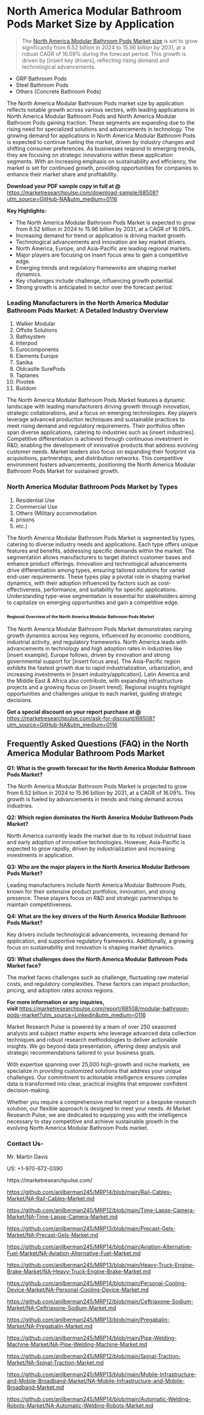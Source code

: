 <h1>North America Modular Bathroom Pods Market&nbsp;Size by Application</h1><blockquote><p>The <a href="https://marketresearchpulse.com/download-sample/68508?utm_source=GitHub-NA&amp;utm_medium=0116">North America Modular Bathroom Pods Market size</a> is set to grow significantly from 6.52 billion in 2024 to 15.96 billion by 2031, at a robust CAGR of 16.09% during the forecast period. This growth is driven by [insert key drivers], reflecting rising demand and technological advancements.</p></blockquote><ul><li>GRP Bathroom Pods<li> Steel Bathroom Pods<li> Others (Concrete Bathroom Pods)</li></ul><p>The North America Modular Bathroom Pods market size by application reflects notable growth across various sectors, with leading applications in North America Modular Bathroom Pods and North America Modular Bathroom Pods gaining traction. These segments are expanding due to the rising need for specialized solutions and advancements in technology. The growing demand for applications in North America Modular Bathroom Pods is expected to continue fueling the market, driven by industry changes and shifting consumer preferences. As businesses respond to emerging trends, they are focusing on strategic innovations within these application segments. With an increasing emphasis on sustainability and efficiency, the market is set for continued growth, providing opportunities for companies to enhance their market share and profitability.</p><p><strong>Download your PDF sample copy in full at @ </strong><a href="https://marketresearchpulse.com/download-sample/68508?utm_source=GitHub-NA&amp;utm_medium=0116">https://marketresearchpulse.com/download-sample/68508?utm_source=GitHub-NA&amp;utm_medium=0116</a></p><p><strong>Key Highlights: </strong></p><ul><li>The North America Modular Bathroom Pods Market is expected to grow from 6.52 billion in 2024 to 15.96 billion by 2031, at a CAGR of 16.09%.</li><li>Increasing demand for trend or application is driving market growth.</li><li>Technological advancements and innovation are key market drivers.</li><li>North America, Europe, and Asia-Pacific are leading regional markets.</li><li>Major players are focusing on insert focus area to gain a competitive edge.</li><li>Emerging trends and regulatory frameworks are shaping market dynamics.</li><li>Key challenges include challenge, influencing growth potential.</li><li>Strong growth is anticipated in sector over the forecast period.</li></ul><h3>Leading Manufacturers in the North America Modular Bathroom Pods Market: A Detailed Industry Overview</h3><ol><li>Walker Modular</li><li>Offsite Solutions</li><li>Bathsystem</li><li>Interpod</li><li>Eurocomponents</li><li>Elements Europe</li><li>Sanika</li><li>Oldcastle SurePods</li><li>Taplanes</li><li>Pivotek</li><li>Buildom</li></ol><div class="flex max-w-full flex-col flex-grow"><div class="min-h-8 text-message flex w-full flex-col items-end gap-2 whitespace-normal break-words [.text-message+&amp;]:mt-5" dir="auto" data-message-author-role="assistant" data-message-id="fd8432e4-4910-450d-b182-61b7bfb0a01f" data-message-model-slug="gpt-4o"><div class="flex w-full flex-col gap-1 empty:hidden first:pt-[3px]"><div class="markdown prose w-full break-words dark:prose-invert light"><p>The North America Modular Bathroom Pods Market features a dynamic landscape with leading manufacturers driving growth through innovation, strategic collaborations, and a focus on emerging technologies. Key players leverage advanced production techniques and sustainable practices to meet rising demand and regulatory requirements. Their portfolios often span diverse applications, catering to industries such as [insert industries]. Competitive differentiation is achieved through continuous investment in R&amp;D, enabling the development of innovative products that address evolving customer needs. Market leaders also focus on expanding their footprint via acquisitions, partnerships, and distribution networks. This competitive environment fosters advancements, positioning the North America Modular Bathroom Pods Market for sustained growth.</p></div></div></div></div><h3>North America Modular Bathroom Pods Market by Types</h3><ol><li>Residential Use<li> Commercial Use<li> Others (Military accommodation<li> prisons<li> etc.)</li></ol><div class="flex max-w-full flex-col flex-grow"><div class="min-h-8 text-message flex w-full flex-col items-end gap-2 whitespace-normal break-words [.text-message+&amp;]:mt-5" dir="auto" data-message-author-role="assistant" data-message-id="084470be-0bb7-4664-bddf-5156b4f41249" data-message-model-slug="gpt-4o-mini"><div class="flex w-full flex-col gap-1 empty:hidden first:pt-[3px]"><div class="markdown prose w-full break-words dark:prose-invert light"><p>The North America Modular Bathroom Pods Market is segmented by types, catering to diverse industry needs and applications. Each type offers unique features and benefits, addressing specific demands within the market. The segmentation allows manufacturers to target distinct customer bases and enhance product offerings. Innovation and technological advancements drive differentiation among types, ensuring tailored solutions for varied end-user requirements. These types play a pivotal role in shaping market dynamics, with their adoption influenced by factors such as cost-effectiveness, performance, and suitability for specific applications. Understanding type-wise segmentation is essential for stakeholders aiming to capitalize on emerging opportunities and gain a competitive edge.</p></div></div></div></div><h3><span style="font-size: 11px;">Regional Overview of the North America Modular Bathroom Pods Market</span></h3><div class="flex max-w-full flex-col flex-grow"><div class="min-h-8 text-message flex w-full flex-col items-end gap-2 whitespace-normal break-words [.text-message+&amp;]:mt-5" dir="auto" data-message-author-role="assistant" data-message-id="e9038762-ce64-4e30-91c9-9bd413514231" data-message-model-slug="gpt-4o-mini"><div class="flex w-full flex-col gap-1 empty:hidden first:pt-[3px]"><div class="markdown prose w-full break-words dark:prose-invert light"><p>The North America Modular Bathroom Pods Market demonstrates varying growth dynamics across key regions, influenced by economic conditions, industrial activity, and regulatory frameworks. North America leads with advancements in technology and high adoption rates in industries like [insert example]. Europe follows, driven by innovation and strong governmental support for [insert focus area]. The Asia-Pacific region exhibits the fastest growth due to rapid industrialization, urbanization, and increasing investments in [insert industry/application]. Latin America and the Middle East &amp; Africa also contribute, with expanding infrastructure projects and a growing focus on [insert trend]. Regional insights highlight opportunities and challenges unique to each market, guiding strategic decisions.</p></div></div></div></div><p><strong>Get a special discount on your report purchase at @ </strong><a href="https://marketresearchpulse.com/ask-for-discount/68508?utm_source=GitHub-NA&amp;utm_medium=0116">https://marketresearchpulse.com/ask-for-discount/68508?utm_source=GitHub-NA&amp;utm_medium=0116</a></p><h2>Frequently Asked Questions (FAQ) in the North America Modular Bathroom Pods Market</h2><p><strong>Q1: What is the growth forecast for the North America Modular Bathroom Pods Market?</strong></p><p>The North America Modular Bathroom Pods Market is projected to grow from 6.52 billion in 2024 to 15.96 billion by 2031, at a CAGR of 16.09%. This growth is fueled by advancements in trends and rising demand across industries.</p><p><strong>Q2: Which region dominates the North America Modular Bathroom Pods Market?</strong></p><p>North America currently leads the market due to its robust industrial base and early adoption of innovative technologies. However, Asia-Pacific is expected to grow rapidly, driven by industrialization and increasing investments in application.</p><p><strong>Q3: Who are the major players in the North America Modular Bathroom Pods Market?</strong></p><p>Leading manufacturers include North America Modular Bathroom Pods, known for their extensive product portfolios, innovation, and strong presence. These players focus on R&amp;D and strategic partnerships to maintain competitiveness.</p><p><strong>Q4: What are the key drivers of the North America Modular Bathroom Pods Market?</strong></p><p>Key drivers include technological advancements, increasing demand for application, and supportive regulatory frameworks. Additionally, a growing focus on sustainability and innovation is shaping market dynamics.</p><p><strong>Q5: What challenges does the North America Modular Bathroom Pods Market face?</strong></p><p>The market faces challenges such as challenge, fluctuating raw material costs, and regulatory complexities. These factors can impact production, pricing, and adoption rates across regions.</p><p><strong>For more information or any inquiries, visit&nbsp;</strong><a href="https://marketresearchpulse.com/report/68508/modular-bathroom-pods-market?utm_source=Linkedin&utm_medium=0116">https://marketresearchpulse.com/report/68508/modular-bathroom-pods-market?utm_source=Linkedin&utm_medium=0116</a></p><p>Market Research Pulse is powered by a team of over 250 seasoned analysts and subject matter experts who leverage advanced data collection techniques and robust research methodologies to deliver actionable insights. We go beyond data presentation, offering deep analysis and strategic recommendations tailored to your business goals.</p><p>With expertise spanning over 25,000 high-growth and niche markets, we specialize in providing customized solutions that address your unique challenges. Our commitment to actionable intelligence ensures complex data is transformed into clear, practical insights that empower confident decision-making.</p><p>Whether you require a comprehensive market report or a bespoke research solution, our flexible approach is designed to meet your needs. At Market Research Pulse, we are dedicated to equipping you with the intelligence necessary to stay competitive and achieve sustainable growth in the evolving North America Modular Bathroom Pods market.</p><h3><strong>Contact Us-</strong></h3><p>Mr. Martin Davis</p><p>US: +1-970-672-0390</p><p>https://marketresearchpulse.com/</p><p><a href="https://github.com/anilberman245/MRP14/blob/main/Rail-Cables-Market/NA-Rail-Cables-Market.md">https://github.com/anilberman245/MRP14/blob/main/Rail-Cables-Market/NA-Rail-Cables-Market.md</a></p><p><a href="https://github.com/anilberman245/MRP12/blob/main/Time-Lapse-Camera-Market/NA-Time-Lapse-Camera-Market.md">https://github.com/anilberman245/MRP12/blob/main/Time-Lapse-Camera-Market/NA-Time-Lapse-Camera-Market.md</a></p><p><a href="https://github.com/anilberman245/MRP13/blob/main/Precast-Gels-Market/NA-Precast-Gels-Market.md">https://github.com/anilberman245/MRP13/blob/main/Precast-Gels-Market/NA-Precast-Gels-Market.md</a></p><p><a href="https://github.com/anilberman245/MRP14/blob/main/Aviation-Alternative-Fuel-Market/NA-Aviation-Alternative-Fuel-Market.md">https://github.com/anilberman245/MRP14/blob/main/Aviation-Alternative-Fuel-Market/NA-Aviation-Alternative-Fuel-Market.md</a></p><p><a href="https://github.com/anilberman245/MRP13/blob/main/Heavy-Truck-Engine-Brake-Market/NA-Heavy-Truck-Engine-Brake-Market.md">https://github.com/anilberman245/MRP13/blob/main/Heavy-Truck-Engine-Brake-Market/NA-Heavy-Truck-Engine-Brake-Market.md</a></p><p><a href="https://github.com/anilberman245/MRP14/blob/main/Personal-Cooling-Device-Market/NA-Personal-Cooling-Device-Market.md">https://github.com/anilberman245/MRP14/blob/main/Personal-Cooling-Device-Market/NA-Personal-Cooling-Device-Market.md</a></p><p><a href="https://github.com/anilberman245/MRP12/blob/main/Ceftriaxone-Sodium-Market/NA-Ceftriaxone-Sodium-Market.md">https://github.com/anilberman245/MRP12/blob/main/Ceftriaxone-Sodium-Market/NA-Ceftriaxone-Sodium-Market.md</a></p><p><a href="https://github.com/anilberman245/MRP13/blob/main/Pregabalin-Market/NA-Pregabalin-Market.md">https://github.com/anilberman245/MRP13/blob/main/Pregabalin-Market/NA-Pregabalin-Market.md</a></p><p><a href="https://github.com/anilberman245/MRP14/blob/main/Pipe-Welding-Machine-Market/NA-Pipe-Welding-Machine-Market.md">https://github.com/anilberman245/MRP14/blob/main/Pipe-Welding-Machine-Market/NA-Pipe-Welding-Machine-Market.md</a></p><p><a href="https://github.com/anilberman245/MRP12/blob/main/Spinal-Traction-Market/NA-Spinal-Traction-Market.md">https://github.com/anilberman245/MRP12/blob/main/Spinal-Traction-Market/NA-Spinal-Traction-Market.md</a></p><p><a href="https://github.com/anilberman245/MRP13/blob/main/Mobile-Infrastructure-and-Mobile-Broadband-Market/NA-Mobile-Infrastructure-and-Mobile-Broadband-Market.md">https://github.com/anilberman245/MRP13/blob/main/Mobile-Infrastructure-and-Mobile-Broadband-Market/NA-Mobile-Infrastructure-and-Mobile-Broadband-Market.md</a></p><p><a href="https://github.com/anilberman245/MRP14/blob/main/Automatic-Welding-Robots-Market/NA-Automatic-Welding-Robots-Market.md">https://github.com/anilberman245/MRP14/blob/main/Automatic-Welding-Robots-Market/NA-Automatic-Welding-Robots-Market.md</a></p>
